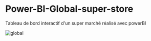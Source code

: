 # Power-BI-Global-super-store
Tableau de bord interactif d'un super marché réalisé avec powerBI


![global](https://github.com/user-attachments/assets/c5262ac2-3259-47c2-aca9-57e130e8677a)

